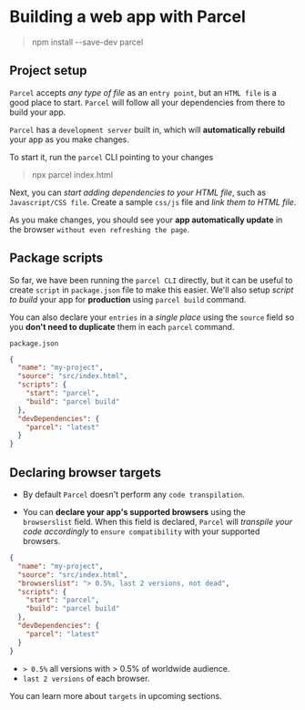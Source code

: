 # Building a web app with Parcel

> npm install --save-dev parcel

## Project setup

`Parcel` accepts _any type of file_ as an `entry point`, but an `HTML file` is a good place to start. `Parcel` will follow all your dependencies from there to build your app.

`Parcel` has a `development server` built in, which will **automatically rebuild** your app as you make changes.

To start it, run the `parcel` CLI pointing to your changes

> npx parcel index.html

Next, you can _start adding dependencies to your HTML file_, such as `Javascript/CSS file`. Create a sample `css/js` file and _link them to HTML file_.

As you make changes, you should see your **app automatically update** in the browser `without even refreshing the page`.

## Package scripts

So far, we have been running the `parcel CLI` directly, but it can be useful to create `script` in `package.json` file to make this easier. We'll also setup _script to build_ your app for **production** using `parcel build` command.

You can also declare your `entries` in a _single place_ using the `source` field so you **don't need to duplicate** them in each `parcel` command.

`package.json`

```json
{
  "name": "my-project",
  "source": "src/index.html",
  "scripts": {
    "start": "parcel",
    "build": "parcel build"
  },
  "devDependencies": {
    "parcel": "latest"
  }
}
```

## Declaring browser targets

- By default `Parcel` doesn't perform any `code transpilation`.

- You can **declare your app's supported browsers** using the `browserslist` field. When this field is declared, `Parcel` will _transpile your code accordingly_ to `ensure compatibility` with your supported browsers.

```json
{
  "name": "my-project",
  "source": "src/index.html",
  "browserslist": "> 0.5%, last 2 versions, not dead",
  "scripts": {
    "start": "parcel",
    "build": "parcel build"
  },
  "devDependencies": {
    "parcel": "latest"
  }
}
```

- `> 0.5%` all versions with > 0.5% of worldwide audience.
- `last 2 versions` of each browser.

You can learn more about `targets` in upcoming sections.
